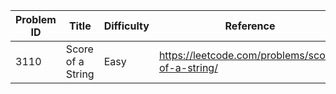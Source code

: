 | Problem ID | Title | Difficulty | Reference
| --- | --- | --- | ---
| 3110 | Score of a String | Easy | https://leetcode.com/problems/score-of-a-string/
